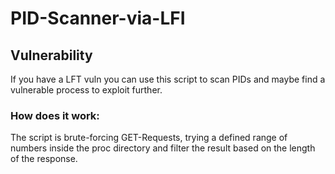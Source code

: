 # PID-Scanner-via-LFI
## Vulnerability
If you have a LFT vuln you can use this script to scan PIDs and maybe find a vulnerable process to exploit further.

### How does it work:
The script is brute-forcing GET-Requests, trying a defined range of numbers inside the proc directory and filter the result based on the length of the response.
